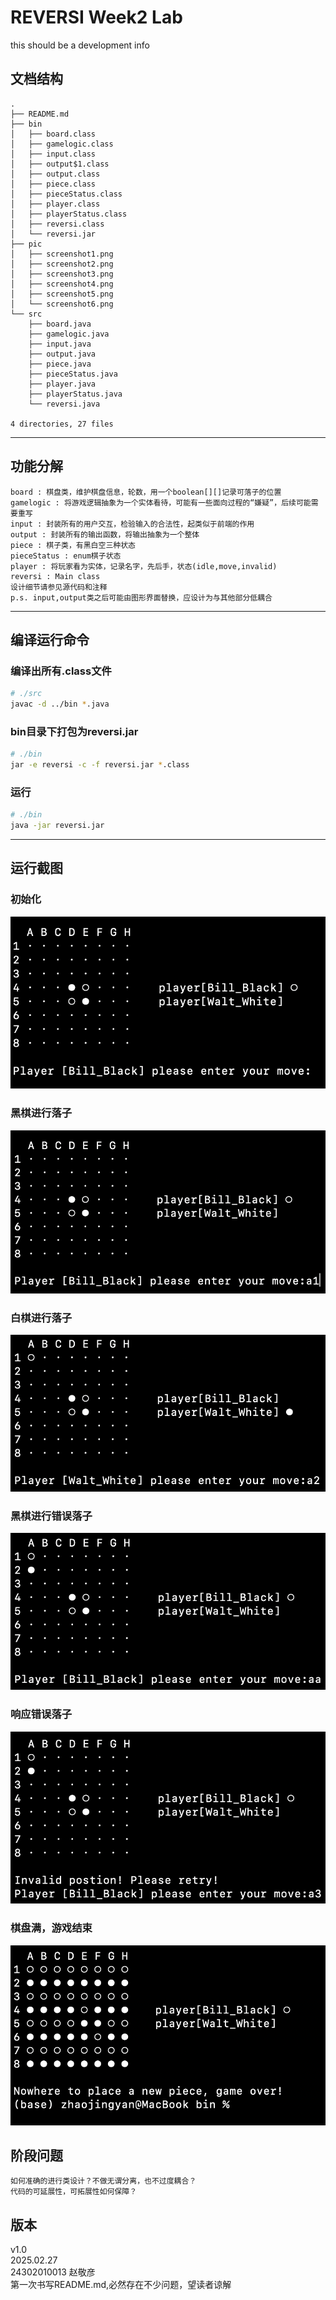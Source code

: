 # REVERSI Week2 Lab

this should be a development info

## 文档结构

    .
    ├── README.md
    ├── bin
    │   ├── board.class
    │   ├── gamelogic.class
    │   ├── input.class
    │   ├── output$1.class
    │   ├── output.class
    │   ├── piece.class
    │   ├── pieceStatus.class
    │   ├── player.class
    │   ├── playerStatus.class
    │   ├── reversi.class
    │   └── reversi.jar
    ├── pic
    │   ├── screenshot1.png
    │   ├── screenshot2.png
    │   ├── screenshot3.png
    │   ├── screenshot4.png
    │   ├── screenshot5.png
    │   └── screenshot6.png
    └── src
        ├── board.java
        ├── gamelogic.java
        ├── input.java
        ├── output.java
        ├── piece.java
        ├── pieceStatus.java
        ├── player.java
        ├── playerStatus.java
        └── reversi.java
    
    4 directories, 27 files
---

## 功能分解

    board : 棋盘类，维护棋盘信息，轮数，用一个boolean[][]记录可落子的位置  
    gamelogic : 将游戏逻辑抽象为一个实体看待，可能有一些面向过程的“嫌疑”，后续可能需要重写  
    input : 封装所有的用户交互，检验输入的合法性，起类似于前端的作用  
    output : 封装所有的输出函数，将输出抽象为一个整体  
    piece : 棋子类，有黑白空三种状态  
    pieceStatus : enum棋子状态
    player : 将玩家看为实体，记录名字，先后手，状态(idle,move,invalid)  
    reversi : Main class
    设计细节请参见源代码和注释
    p.s. input,output类之后可能由图形界面替换，应设计为与其他部分低耦合
---

## 编译运行命令

### 编译出所有.class文件

```bash
# ./src
javac -d ../bin *.java  
```

### bin目录下打包为reversi.jar

```bash
# ./bin
jar -e reversi -c -f reversi.jar *.class  
```

### 运行

```bash
# ./bin
java -jar reversi.jar  
```

---

## 运行截图

### 初始化

![screenshot1](./pic/screenshot1.png)

### 黑棋进行落子

![screenshot2](./pic/screenshot2.png)

### 白棋进行落子

![screenshot3](./pic/screenshot3.png)

### 黑棋进行错误落子

![screenshot4](./pic/screenshot4.png)

### 响应错误落子

![screenshot5](./pic/screenshot5.png)

### 棋盘满，游戏结束

![screenshot6](./pic/screenshot6.png)

## 阶段问题

    如何准确的进行类设计？不做无谓分离，也不过度耦合？
    代码的可延展性，可拓展性如何保障？

## 版本

v1.0  
2025.02.27  
24302010013 赵敬彦  
第一次书写README.md,必然存在不少问题，望读者谅解  
